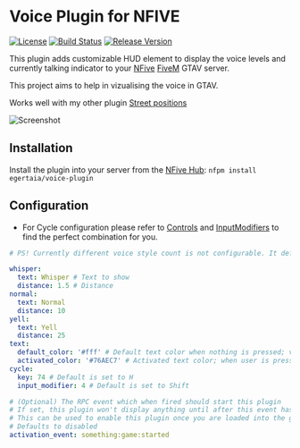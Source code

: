 # Voice Plugin for NFIVE
[![License](https://img.shields.io/github/license/egertaia/voice-plugin.svg)](LICENSE)
[![Build Status](https://img.shields.io/appveyor/ci/egertaia/voice-plugin.svg)](https://ci.appveyor.com/project/egertaia/voice-plugin)
[![Release Version](https://img.shields.io/github/release/egertaia/voice-plugin/all.svg)](https://github.com/egertaia/voice-plugin/releases)

This plugin adds customizable HUD element to display the voice levels and currently talking indicator to your [NFive](https://github.com/NFive) [FiveM](https://fivem.net/) GTAV server.

This project aims to help in vizualising the voice in GTAV.

Works well with my other plugin [Street positions](https://github.com/egertaia/street-position)

![Screenshot](https://user-images.githubusercontent.com/9960794/50451277-bbccea80-093b-11e9-831c-bfaf937dace6.png)

## Installation
Install the plugin into your server from the [NFive Hub](https://hub.nfive.io/egertaia/voice-plugin): `nfpm install egertaia/voice-plugin`

## Configuration
* For Cycle configuration please refer to [Controls](https://docs.fivem.net/game-references/controls/) and [InputModifiers](https://github.com/NFive/SDK.Client/blob/master/Input/InputModifier.cs) to find the perfect combination for you.
```yml
# PS! Currently different voice style count is not configurable. It defaults to 3 - whisper, normal and yell.

whisper:
  text: Whisper # Text to show
  distance: 1.5 # Distance
normal:
  text: Normal
  distance: 10
yell:
  text: Yell
  distance: 25
text:
  default_color: '#fff' # Default text color when nothing is pressed; voice is inactive
  activated_color: '#76AEC7' # Activated text color; when user is pressing voice button and is speaking
cycle:
  key: 74 # Default is set to H
  input_modifier: 4 # Default is set to Shift

# (Optional) The RPC event which when fired should start this plugin
# If set, this plugin won't display anything until after this event has fired once
# This can be used to enable this plugin once you are loaded into the game
# Defaults to disabled
activation_event: something:game:started

```